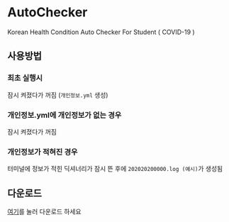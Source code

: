 # AutoChecker
Korean Health Condition Auto Checker For Student ( COVID-19 )

## 사용방법

### 최초 실행시

잠시 켜졌다가 꺼짐 (`개인정보.yml` 생성)

### 개인정보.yml에 개인정보가 없는 경우

잠시 켜졌다가 꺼짐

### 개인정보가 적혀진 경우

터미널에 정보가 적힌 딕셔너리가 잠시 뜬 후에 `202020200000.log (예시)`가 생성됨

## 다운로드

[여기](https://github.com/myoung2namur/AutoChecker/releases/tag/1.0)를 눌러 다운로드 하세요
